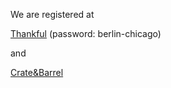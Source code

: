 We are registered at

[Thankful](https://thankfulregistry.com/tobanika) (password: berlin-chicago)

and

[Crate&Barrel](http://www.crateandbarrel.com/gift-registry/anika-williams-and-tobias-lohse/r5523219)
